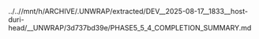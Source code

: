 ../..//mnt/h/ARCHIVE/.UNWRAP/extracted/DEV__2025-08-17__1833__host-duri-head/__UNWRAP/3d737bd39e/PHASE5_5_4_COMPLETION_SUMMARY.md